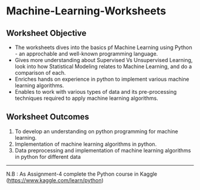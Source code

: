 # Machine-Learning-Worksheets

## Worksheet Objective
- The worksheets dives into the basics pf Machine Learning using Python - an approchable and well-known programming language.
- Gives more understanding about Supervised Vs Unsupervised Learning, look into how Statistical Modeling relates to Machine Learning, and do a comparison of each.
- Enriches hands on experience in python to implement various machine learning algorithms.
- Enables to work with various types of data and its pre-processing techniques required to apply machine learning algorithms.


## Worksheet Outcomes
1. To develop an understanding on python programming for machine learning.
2. Implementation of machine learning algorithms in python.
3. Data preprocessing and implementation of machine learning algorithms in python for different data


-----------------------
N.B : As Assignment-4 complete the Python course in Kaggle (https://www.kaggle.com/learn/python)
